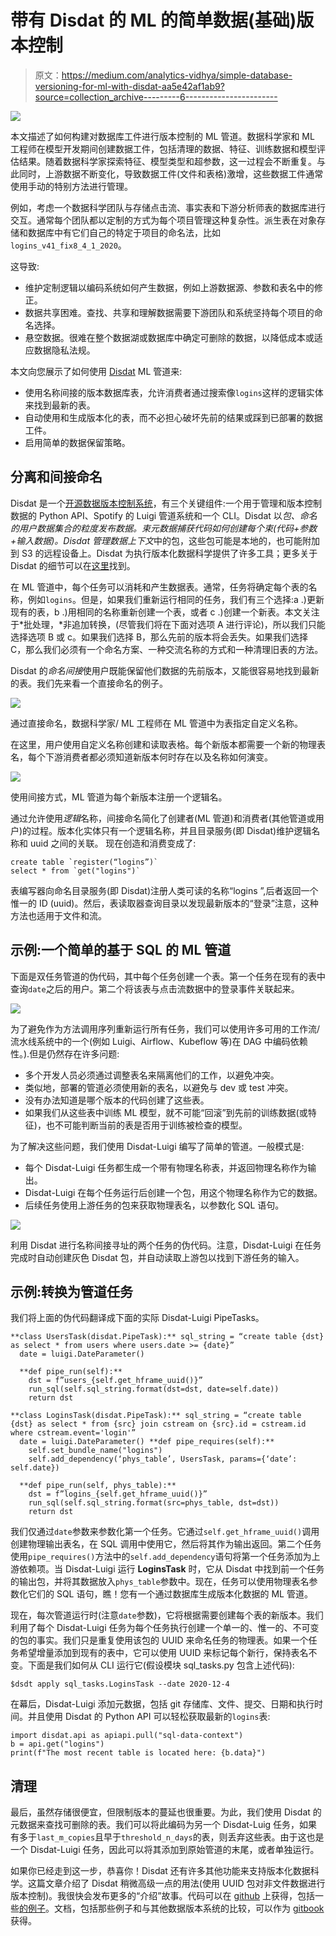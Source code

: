 # 带有 Disdat 的 ML 的简单数据(基础)版本控制

> 原文：<https://medium.com/analytics-vidhya/simple-database-versioning-for-ml-with-disdat-aa5e42af1ab9?source=collection_archive---------6----------------------->

![](img/525d98c23ff39fc83bd56ac1eae9e9b3.png)

本文描述了如何构建对数据库工件进行版本控制的 ML 管道。数据科学家和 ML 工程师在模型开发期间创建数据工件，包括清理的数据、特征、训练数据和模型评估结果。随着数据科学家探索特征、模型类型和超参数，这一过程会不断重复。与此同时，上游数据不断变化，导致数据工件(文件和表格)激增，这些数据工件通常使用手动的特别方法进行管理。

例如，考虑一个数据科学团队与存储点击流、事实表和下游分析师表的数据库进行交互。通常每个团队都以定制的方式为每个项目管理这种复杂性。派生表在对象存储和数据库中有它们自己的特定于项目的命名法，比如`logins_v41_fix8_4_1_2020`。

这导致:

*   维护定制逻辑以编码系统如何产生数据，例如上游数据源、参数和表名中的修正。
*   数据共享困难。查找、共享和理解数据需要下游团队和系统坚持每个项目的命名选择。
*   悬空数据。很难在整个数据湖或数据库中确定可删除的数据，以降低成本或适应数据隐私法规。

本文向您展示了如何使用 [Disdat](https://disdat.gitbook.io) ML 管道来:

*   使用名称间接的版本数据库表，允许消费者通过搜索像`logins`这样的逻辑实体来找到最新的表。
*   自动使用和生成版本化的表，而不必担心破坏先前的结果或踩到已部署的数据工件。
*   启用简单的数据保留策略。

## **分离和间接命名**

Disdat 是一个[开源数据版本控制系统](https://github.com/kyocum/disdat)，有三个关键组件:一个用于管理和版本控制数据的 Python API、Spotify 的 Luigi 管道系统和一个 CLI。Disdat 以*包、*命名的用户数据集合的粒度发布数据。束元数据捕获代码如何创建每个束(代码+参数+输入数据)。Disdat 管理*数据上下文*中的包，这些包可能是本地的，也可能附加到 S3 的远程设备上。Disdat 为执行版本化数据科学提供了许多工具；更多关于 Disdat 的细节可以在[这里](https://disdat.gitbook.io)找到。

在 ML 管道中，每个任务可以消耗和产生数据表。通常，任务将确定每个表的名称，例如`logins`。但是，如果我们重新运行相同的任务，我们有三个选择:a .)更新现有的表，b .)用相同的名称重新创建一个表，或者 c .)创建一个新表。本文关注于*批处理，*非追加转换，(尽管我们将在下面对选项 A 进行评论)，所以我们只能选择选项 B 或 c。如果我们选择 B，那么先前的版本将会丢失。如果我们选择 C，那么我们必须有一个命名方案、一种交流名称的方式和一种清理旧表的方法。

Disdat 的*命名间接*使用户既能保留他们数据的先前版本，又能很容易地找到最新的表。我们先来看一个直接命名的例子。

![](img/c41bbc7828ccb0666bc1b4bf2f6ca53c.png)

通过直接命名，数据科学家/ ML 工程师在 ML 管道中为表指定自定义名称。

在这里，用户使用自定义名称创建和读取表格。每个新版本都需要一个新的物理表名，每个下游消费者都必须知道新版本何时存在以及名称如何演变。

![](img/29964c1a51169b19ef578246bffd6e1b.png)

使用间接方式，ML 管道为每个新版本注册一个逻辑名。

通过允许使用*逻辑*名称，间接命名简化了创建者(ML 管道)和消费者(其他管道或用户)的过程。版本化实体只有一个逻辑名称，并且目录服务(即 Disdat)维护逻辑名称和 uuid 之间的关联。
现在创造和消费变成了:

```
create table `register(“logins”)`
select * from `get("logins")`
```

表编写器向命名目录服务(即 Disdat)注册人类可读的名称“logins ”,后者返回一个惟一的 ID (uuid)。然后，表读取器查询目录以发现最新版本的“登录”注意，这种方法也适用于文件和流。

## **示例:一个简单的基于 SQL 的 ML 管道**

下面是双任务管道的伪代码，其中每个任务创建一个表。第一个任务在现有的表中查询`date`之后的用户。第二个将该表与点击流数据中的登录事件关联起来。

![](img/0330fa4e694f29965063c6d10d72917d.png)

为了避免作为方法调用序列重新运行所有任务，我们可以使用许多可用的工作流/流水线系统中的一个(例如 Luigi、Airflow、Kubeflow 等)在 DAG 中编码依赖性。).但是仍然存在许多问题:

*   多个开发人员必须通过调整表名来隔离他们的工作，以避免冲突。
*   类似地，部署的管道必须使用新的表名，以避免与 dev 或 test 冲突。
*   没有办法知道是哪个版本的代码创建了这些表。
*   如果我们从这些表中训练 ML 模型，就不可能“回滚”到先前的训练数据(或特征)，也不可能判断当前的表是否用于训练被检查的模型。

为了解决这些问题，我们使用 Disdat-Luigi 编写了简单的管道。一般模式是:

*   每个 Disdat-Luigi 任务都生成一个带有物理名称表，并返回物理名称作为输出。
*   Disdat-Luigi 在每个任务运行后创建一个包，用这个物理名称作为它的数据。
*   后续任务使用上游任务的包来获取物理表名，以参数化 SQL 语句。

![](img/2de8ce896541a81ffd3668dbf22b9f31.png)

利用 Disdat 进行名称间接寻址的两个任务的伪代码。注意，Disdat-Luigi 在任务完成时自动创建灰色 Disdat 包，并自动读取上游包以找到下游任务的输入。

## 示例:转换为管道任务

我们将上面的伪代码翻译成下面的实际 Disdat-Luigi PipeTasks。

```
**class UsersTask(disdat.PipeTask):** sql_string = “create table {dst} as select * from users where users.date >= {date}”
  date = luigi.DateParameter()

  **def pipe_run(self):**
    dst = f”users_{self.get_hframe_uuid()}”
    run_sql(self.sql_string.format(dst=dst, date=self.date))
    return dst
```

```
**class LoginsTask(disdat.PipeTask):** sql_string = “create table {dst} as select * from {src} join cstream on {src}.id = cstream.id where cstream.event='login'”
  date = luigi.DateParameter() **def pipe_requires(self):**
    self.set_bundle_name("logins")
    self.add_dependency(‘phys_table’, UsersTask, params={‘date’: self.date})

  **def pipe_run(self, phys_table):**
    dst = f”logins_{self.get_hframe_uuid()}”
    run_sql(self.sql_string.format(src=phys_table, dst=dst))
    return dst
```

我们仅通过`date`参数来参数化第一个任务。它通过`self.get_hframe_uuid()`调用创建物理输出表名，在 SQL 调用中使用它，然后将其作为输出返回。第二个任务使用`pipe_requires()`方法中的`self.add_dependency`语句将第一个任务添加为上游依赖项。当 Disdat-Luigi 运行 **LoginsTask** 时，它从 Disdat 中找到前一个任务的输出包，并将其数据放入`phys_table`参数中。现在，任务可以使用物理表名参数化它们的 SQL 语句，瞧！您有一个通过数据库生成版本化数据的 ML 管道。

现在，每次管道运行时(注意`date`参数)，它将根据需要创建每个表的新版本。我们利用了每个 Disdat-Luigi 任务为每个任务执行创建一个单一的、惟一的、不可变的包的事实。我们只是重复使用该包的 UUID 来命名任务的物理表。如果一个任务希望增量添加到现有的表中，它可以使用 UUID 来标记每个新行，保持表名不变。下面是我们如何从 CLI 运行它(假设模块 sql_tasks.py 包含上述代码):

```
$dsdt apply sql_tasks.LoginsTask --date 2020-12-4
```

在幕后，Disdat-Luigi 添加元数据，包括 git 存储库、文件、提交、日期和执行时间。并且使用 Disdat 的 Python API 可以轻松获取最新的`logins`表:

```
import disdat.api as apiapi.pull("sql-data-context")
b = api.get("logins")
print(f"The most recent table is located here: {b.data}")
```

## **清理**

最后，虽然存储很便宜，但限制版本的蔓延也很重要。为此，我们使用 Disdat 的元数据来查找可删除的表。我们可以将此编码为另一个 Disdat-Luig 任务，如果有多于`last_m_copies`且早于`threshold_n_days`的表，则丢弃这些表。由于这也是一个 Disdat-Luigi 任务，因此可以将其添加到原始管道的末尾，或者单独运行。

如果你已经走到这一步，恭喜你！Disdat 还有许多其他功能来支持版本化数据科学。这篇文章介绍了 Disdat 稍微高级一点的用法(使用 UUID 包对非文件数据进行版本控制)。我很快会发布更多的“介绍”故事。代码可以在 [github](https://github.com/kyocum/disdat) 上获得，包括一些[的例子](https://github.com/seanr15/disdat-examples)。文档，包括那些例子和与其他数据版本系统的比较，可以作为 [gitbook](https://disdat.gitbook.io) 获得。